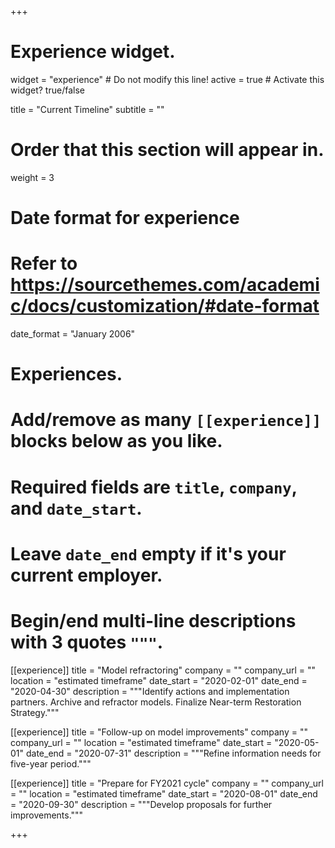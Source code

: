 +++
# Experience widget.
widget = "experience"  # Do not modify this line!
active = true  # Activate this widget? true/false

title = "Current Timeline"
subtitle = ""

# Order that this section will appear in.
weight = 3

# Date format for experience
#   Refer to https://sourcethemes.com/academic/docs/customization/#date-format
date_format = "January 2006"

# Experiences.
#   Add/remove as many `[[experience]]` blocks below as you like.
#   Required fields are `title`, `company`, and `date_start`.
#   Leave `date_end` empty if it's your current employer.
#   Begin/end multi-line descriptions with 3 quotes `"""`.

[[experience]]
  title = "Model refractoring"
  company = ""
  company_url = ""
  location = "estimated timeframe"
  date_start = "2020-02-01"
  date_end = "2020-04-30"
  description = """Identify actions and implementation partners. Archive and refractor models. Finalize Near-term Restoration Strategy."""

  [[experience]]
  title = "Follow-up on model improvements"
  company = ""
  company_url = ""
  location = "estimated timeframe"
  date_start = "2020-05-01"
  date_end = "2020-07-31"
  description = """Refine information needs for five-year period."""
  
[[experience]]
  title = "Prepare for FY2021 cycle"
  company = ""
  company_url = ""
  location = "estimated timeframe"
  date_start = "2020-08-01"
  date_end = "2020-09-30"
  description = """Develop proposals for further improvements."""





+++
